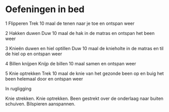 # Oefeningen in bed
1 Flipperen 
Trek 10 maal de tenen naar je toe en ontspan weer

2 Hakken duwen
Duw 10 maal de hak in de matras en ontspan het been weer

3 Knieën duwen en hiel optillen
Duw 10 maal de knieholte in de matras en til de hiel op en ontspan weer

4 Billen knijpen
Knijp de billen 10 maal samen en ontspan weer

5 Knie optrekken
Trek 10 maal de knie van het gezonde been op en buig het been helemaal door en ontspan weer

In rugligging

Knie strekken.
Knie optrekken.
Been gestrekt over de onderlaag naar buiten schuiven.
Bilspieren aanspannen.